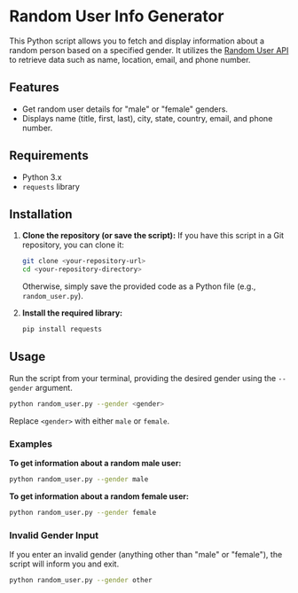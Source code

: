 # Random User Info Generator

This Python script allows you to fetch and display information about a random person based on a specified gender. It utilizes the [Random User API](https://randomuser.me/) to retrieve data such as name, location, email, and phone number.

## Features

  * Get random user details for "male" or "female" genders.
  * Displays name (title, first, last), city, state, country, email, and phone number.

## Requirements

  * Python 3.x
  * `requests` library

## Installation

1.  **Clone the repository (or save the script):**
    If you have this script in a Git repository, you can clone it:

    ```bash
    git clone <your-repository-url>
    cd <your-repository-directory>
    ```

    Otherwise, simply save the provided code as a Python file (e.g., `random_user.py`).

2.  **Install the required library:**

    ```bash
    pip install requests
    ```

## Usage

Run the script from your terminal, providing the desired gender using the `--gender` argument.

```bash
python random_user.py --gender <gender>
```

Replace `<gender>` with either `male` or `female`.

### Examples

**To get information about a random male user:**

```bash
python random_user.py --gender male
```

**To get information about a random female user:**

```bash
python random_user.py --gender female
```

### Invalid Gender Input

If you enter an invalid gender (anything other than "male" or "female"), the script will inform you and exit.

```bash
python random_user.py --gender other
```

